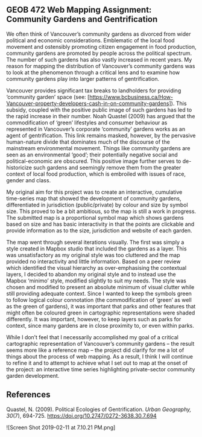 ## GEOB 472 Web Mapping Assignment: Community Gardens and Gentrification

  We often think of Vancouver’s community gardens as divorced from wider political and economic considerations. Emblematic of the local food movement and ostensibly promoting citizen engagement in food production, community gardens are promoted by people across the political spectrum. The number of such gardens has also vastly increased in recent years. My reason for mapping the distribution of Vancouver’s community gardens was to look at the phenomenon through a critical lens and to examine how community gardens play into larger patterns of gentrification.
 
  Vancouver provides significant tax breaks to landholders for providing ‘community garden’ space (see: [https://www.bcbusiness.ca/How-Vancouver-property-developers-cash-in-on-community-gardens]). This subsidy, coupled with the positive public image of such gardens has led to the rapid increase in their number. Noah Quastel (2009) has argued that the commodification of ‘green’ lifestyles and consumer behaviour as represented in Vancouver’s corporate ‘community’ gardens works as an agent of gentrification. This link remains masked, however, by the pervasive human-nature divide that dominates much of the discourse of the mainstream environmental movement. Things like community gardens are seen as an environmental ‘good’; their potentially negative social and political-economic are obscured. This positive image further serves to de-historicize such gardens and seemingly remove them from the greater context of local food production, which is embroiled with issues of race, gender and class.

  My original aim for this project was to create an interactive, cumulative time-series map that showed the development of community gardens, differentiated in jurisdiction (public/private) by colour and size by symbol size. This proved to be a bit ambitious, so the map is still a work in progress. The submitted map is a proportional symbol map which shows gardens based on size and has basic interactivity in that the points are clickable and provide information as to the size, jurisdiction and website of each garden. 

  The map went through several iterations visually. The first was simply a style created in Mapbox studio that included the gardens as a layer. This was unsatisfactory as my original style was too cluttered and the map provided no interactivity and little information. Based on a peer review which identified the visual hierarchy as over-emphasising the contextual layers, I decided to abandon my original style and to instead use the Mapbox ‘minimo’ style, modified slightly to suit my needs. The style was chosen and modified to present an absolute minimum of visual clutter while still providing adequate context. Since I wanted to keep the symbols green to follow logical colour connotation (the commodification of ‘green’ as well as the green of gardens), it was important that parks and other features that might often be coloured green in cartographic representations were shaded differently. It was important, however, to keep layers such as parks for context, since many gardens are in close proximity to, or even within parks.

  While I don’t feel that I necessarily accomplished my goal of a critical cartographic representation of Vancouver’s community gardens – the result seems more like a reference map – the project did clarify for me a lot of things about the process of web mapping. As a result, I think I will continue to refine it and to attempt to achieve what I set out to map at the onset of the project: an interactive time series highlighting private-sector community garden development.

## References

Quastel, N. (2009). Political Ecologies of Gentrification. _Urban Geography, 30_(7), 694-725. 
https://doi.org/10.2747/0272-3638.30.7.694 

![Screen Shot 2019-02-11 at 7.10.21 PM.png]


